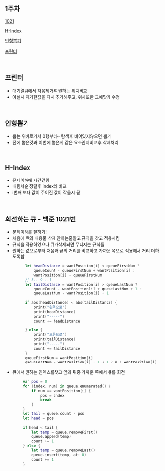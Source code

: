 ## 1주차

[1021](#1021)

[H-Index](#H-Index)

[인형뽑기](#인형뽑기)

[프린터](#프린터)



<br>



## 프린터

* 대기열큐에서 처음제거후 원하는 위치비교
* 아닐시 제거한값을 다시 추가해주고, 위치또한 그에맞게 수정



<br>



## 인형뽑기

* 뽑는 위치로가서 0행부터~ 탐색후 비어있지않으면 뽑기
* 전에 뽑은것과 이번에 뽑은게 같은 요소인지비교후 삭제처리



<br>



## H-Index

* 문제이해에 시간걸림
* 내림차순 정렬후 index와 비교
* i번째 보다 값이 주어진 값이 작을시 끝





<br>



## 회전하는 큐 - 백준 1021번

* 문제이해를 잘하기!
* 처음에 큐의 내용물 삭제 안하는줄알고 규칙을 찾고 적용시킴
* 규칙을 적용하였으나 큐가삭제되면 무너지는 규칙들
* 원하는 값으로부터 처음과 끝의 거리를 비교하고 가까운 쪽으로 적용해서 거리 더하도록함

``` swift
         let headDistance = wantPosition[i] < queueFirstNum ?
             queueCount - queueFirstNum + wantPosition[i] :
             wantPosition[i] - queueFirstNum
         // 3.. 9 ..1
         let tailDistance = wantPosition[i] > queueLastNum ?
             queueCount - wantPosition[i] + queueLastNum + 1 :
             queueLastNum - wantPosition[i] + 1
         
         if abs(headDistance) < abs(tailDistance) {
             print("왼쪽으로")
             print(headDistance)
             print("-----")
             count += headDistance
             
         } else {
             print("오른으로")
             print(tailDistance)
             print("-----")
             count += tailDistance
         }
         queueFirstNum = wantPosition[i]
         queueLastNum = wantPosition[i] - 1 < 1 ? n : wantPosition[i] - 1
```



* 큐에서 원하는 인덱스를찾고 앞과 뒤중 가까운 쪽에서 큐를 회전

``` swift
        var pos = 0
        for (index, num) in queue.enumerated() {
            if num == wantPosition[i] {
                pos = index
                break
            }
        }
        let tail = queue.count - pos
        let head = pos
        
        if head < tail {
            let temp = queue.removeFirst()
            queue.append(temp)
            count += 1
        } else {
            let temp = queue.removeLast()
            queue.insert(temp, at: 0)
            count += 1
        }
```



